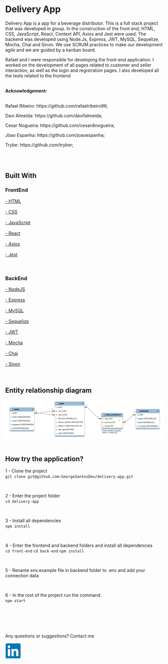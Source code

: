 <h1>Delivery App</h1>

<p>
  Delivery App is a app for a beverage distributor. This is a full stack project that was developed in group. In the construction of the 
  front end, HTML, CSS, JavaScript, React, Context API, Axios and Jest were used. The backend was developed using Node.Js, Express, JWT, MySQL,
  Sequelize, Mocha, Chai and  Sinon. We use SCRUM practices to make our development agile and we are guided by a kanban board.
</p>

<p>
  Rafael and I were responsible for developing the front-end application. I worked on the development of all pages related to customer and seller
  interaction, as well as the login and registration pages. I also developed all the tests related to the frontend
</p>
    
<br />
<strong>Acknowledgement: </strong>
<br /><br />
<p> Rafael Ribeiro: https://github.com/rafaelribeiro96; </p>
<p> Davi Almeida: https://github.com/davifalmeida; </p>
<p> Cesar Nogueira: https://github.com/cesardinogueira; </p>
<p> Jõao Espanha: https://github.com/joaoespanha;</p>
<p> Trybe:  https://github.com/tryber; </p>

</br>
</br>

<h2> Built With </h2>

<div>
<h3>FrontEnd </h3>
  <a href="https://developer.mozilla.org/en-US/docs/Web/HTML" rel="nofollow"> - HTML </a> </br></br>
  <a href="https://developer.mozilla.org/en-US/docs/Web/CSS" rel="nofollow"> - CSS </a> </br></br>
  <a href="https://developer.mozilla.org/en-US/docs/Web/JavaScript" rel="nofollow"> - JavaScript </a> </br></br>
  <a href="https://react.dev/learn" rel="nofollow"> - React </a> </br></br>
  <a href="https://axios-http.com/ptbr/docs/intro" rel="nofollow"> - Axios </a>  </br></br>
  <a href="https://jestjs.io/pt-BR/" rel="nofollow"> - Jest </a> </br></br>

</br>
<h3>BackEnd</h3>
 <a href="https://nodejs.org/en/" rel="nofollow"> - NodeJS </a> </br></br>
 <a href="https://expressjs.com/pt-br/" rel="nofollow"> - Express </a> </br></br>
 <a href="https://www.mysql.com/" rel="nofollow"> - MySQL </a> </br></br>
 <a href="https://sequelize.org/docs/v6/core-concepts/validations-and-constraints/" rel="nofollow"> - Sequelize </a> </br></br>
  <a href="https://jwt.io/" rel="nofollow"> - JWT </a> </br></br>
 <a href="https://mochajs.org/" rel="nofollow"> - Mocha </a> </br></br>
 <a href="https://www.chaijs.com/" rel="nofollow"> - Chai </a> </br></br>
 <a href="https://sinonjs.org/" rel="nofollow"> - Sinon </a> </br></br>
</div>

<br />

<h2> Entity relationship diagram </h2>

<img src="DiagramaEntidade.png" alt="diagram" />

<br />
<br /> 

<h2>
  How try the application?
</h2>

<div>
    <p> 
      1 - Clone the project </br>
      <code>git clone git@github.com:GeorgeSantosDev/delivery-app.git</code>
    </p>
    </br>
    <p> 
     2 - Enter the project folder </br>
     <code>cd delivery-app</code>
    </p>
    </br>
    <p> 
     3 - Install all dependencies </br>
      <code>npm install</code>
    </p>
    </br>
    <p> 
     4 - Enter the frontend and backend folders and install all dependencies </br>
     <code>cd front-end</code>
     <code>cd back-end</code>
     <code>npm install</code>
    </p>
    </br>
    <p> 
     5 - Rename env.example file in backend folder to .env and add your connection data </br>
    </p>
    </br>
    <p> 
     6 - In the root of the project run the command </br>
     <code>npm start</code>
    </p>
    </br>

</div>

<br />
<br />
<br /> 

<p> Any questions or suggestions? Contact me </p>

<a href="https://www.linkedin.com/in/george-santos-dev" rel="nofollow">
  <img
    height="50px"
    width="50px"
    src="https://raw.githubusercontent.com/devicons/devicon/1119b9f84c0290e0f0b38982099a2bd027a48bf1/icons/linkedin/linkedin-original.svg"
    alt="LinkedIn"
  />   
</a>
